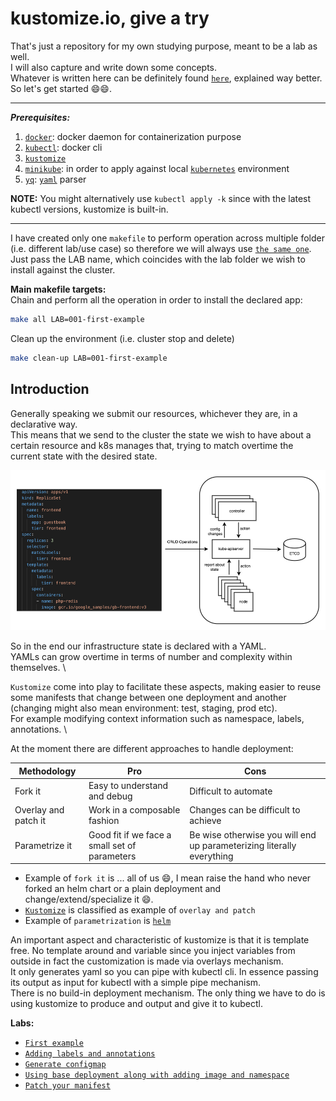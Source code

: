 # kustomize.io, give a try

That's just a repository for my own studying purpose, meant to be a lab as well. \
I will also capture and write down some concepts. \
Whatever is written here can be definitely found [`here`](https://kustomize.io/), explained way better. \
So let's get started 😄😄.

---
***Prerequisites:***
1. [`docker`](https://www.docker.com/): docker daemon for containerization purpose
2. [`kubectl`](https://kubernetes.io/docs/tasks/tools/): docker cli
3. [`kustomize`](https://kustomize.io/)
3. [`minikube`](https://minikube.sigs.k8s.io/docs/): in order to apply against local [`kubernetes`](https://kubernetes.io/) environment
5. [`yq`](https://github.com/mikefarah/yq): [`yaml`](https://en.wikipedia.org/wiki/YAML) parser

**NOTE:**
You might alternatively use `kubectl apply -k` since with the latest kubectl versions, kustomize is built-in.

---

I have created only one `makefile` to perform operation across multiple folder (i.e. different lab/use case) so therefore we will always use [`the same one`](./Makefile). \
Just pass the LAB name, which coincides with the lab folder we wish to install against the cluster.

**Main makefile targets:** \
Chain and perform all the operation in order to install the declared app:
```bash
make all LAB=001-first-example
```

Clean up the environment (i.e. cluster stop and delete)
```bash
make clean-up LAB=001-first-example
```

## Introduction

Generally speaking we submit our resources, whichever they are, in a declarative way. \
This means that we send to the cluster the state we wish to have about a certain resource and k8s manages that, trying to match overtime the current state with the desired state. 

![001](./images-and-diagrams/001.png)

So in the end our infrastructure state is declared with a YAML. \
YAMLs can grow overtime in terms of number and complexity within themselves. \

`Kustomize` come into play to facilitate these aspects, making easier to reuse some manifests that change between one deployment and another (changing might also mean environment: test, staging, prod etc). \
For example modifying context information such as namespace, labels, annotations. \

At the moment there are different approaches to handle deployment:


| Methodology           | Pro  | Cons |
| --------------------- | -- | -- |
| Fork it               | Easy to understand and debug | Difficult to automate |
| Overlay and patch it  | Work in a composable fashion | Changes can be difficult to achieve |
| Parametrize it        | Good fit if we face a small set of parameters | Be wise otherwise you will end up parameterizing literally everything |

* Example of `fork it` is ... all of us 😄, I mean raise the hand who never forked an helm chart or a plain deployment and change/extend/specialize it 😄.
* [`Kustomize`](https://kustomize.io/) is classified as example of `overlay and patch`
* Example of `parametrization` is [`helm`](https://helm.sh/)

An important aspect and characteristic of kustomize is that it is template free.
No template around and variable since you inject variables from outside in fact the customization is made via overlays mechanism. \
It only generates yaml so you can pipe with kubectl cli. In essence passing its output as input for kubectl with a simple pipe mechanism. \
There is no build-in deployment mechanism. The only thing we have to do is using kustomize to produce and output and give it to kubectl.

**Labs:**

* [`First example`](./001-first-example/README.md)
* [`Adding labels and annotations`](./002-adding-labels-and-annotations/README.md)
* [`Generate configmap`](./003-generate-config-map/README.md)
* [`Using base deployment along with adding image and namespace`](./004-using-base-deployment/README.md)
* [`Patch your manifest`](./005-patch-your-manifest/README.md)

